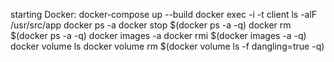 starting Docker: docker-compose up --build
docker exec -i -t client ls -alF /usr/src/app
docker ps -a
docker stop $(docker ps -a -q)
docker rm $(docker ps -a -q)
docker images -a
docker rmi $(docker images -a -q)
docker volume ls
docker volume rm $(docker volume ls -f dangling=true -q)
